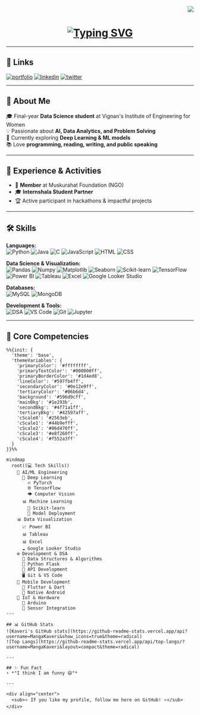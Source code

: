 <!-- Profile Visitors -->
<div align="right">
  <img src="https://visitor-badge.laobi.icu/badge?page_id=MangaKaveri.MangaKaveri&left_text=Profile%20Views" />
</div>

<h1 align="center">
  <a href="https://git.io/typing-svg">
    <img src="https://readme-typing-svg.demolab.com?font=Merriweather&weight=900&size=35&pause=1000&color=2CB3F7&center=true&vCenter=true&width=600&height=70&lines=Hi+There+%F0%9F%91%8B;I'm+Kaveri+Manga!;Aspiring+Data+Scientist+%F0%9F%8C%9F;Tech+Explorer+%F0%9F%9A%80;Always+Learning+%F0%9F%93%9A" alt="Typing SVG" />
  </a>
</h1>

---

## 🔗 Links
[![portfolio](https://img.shields.io/badge/My_Portfolio-000?style=for-the-badge&logo=ko-fi&logoColor=white)](https://linktr.ee/MangaKaveri)
[![linkedin](https://img.shields.io/badge/LinkedIn-0A66C2?style=for-the-badge&logo=linkedin&logoColor=white)](https://www.linkedin.com/in/mangakaveri)
[![twitter](https://img.shields.io/badge/Twitter-1DA1F2?style=for-the-badge&logo=twitter&logoColor=white)](https://x.com/MangaKaveri)

---

## 🚀 About Me
🎓 Final-year **Data Science student** at Vignan's Institute of Engineering for Women  
💡 Passionate about **AI, Data Analytics, and Problem Solving**  
🌱 Currently exploring **Deep Learning & ML models**  
📚 Love **programming, reading, writing, and public speaking**  

---

## 🌟 Experience & Activities
- 🤝 **Member** at Muskurahat Foundation (NGO)  
- 🎓 **Internshala Student Partner**  
- 🏆 Active participant in hackathons & impactful projects  

---

## 🛠 Skills

**Languages:**  
![Python](https://img.shields.io/badge/Python-3776AB?style=for-the-badge&logo=python&logoColor=white)
![Java](https://img.shields.io/badge/Java-ED8B00?style=for-the-badge&logo=openjdk&logoColor=white)
![C](https://img.shields.io/badge/C-00599C?style=for-the-badge&logo=c&logoColor=white)
![JavaScript](https://img.shields.io/badge/JavaScript-323330?style=for-the-badge&logo=javascript&logoColor=F7DF1E)
![HTML](https://img.shields.io/badge/HTML5-E34F26?style=for-the-badge&logo=html5&logoColor=white)
![CSS](https://img.shields.io/badge/CSS3-1572B6?style=for-the-badge&logo=css3&logoColor=white)

**Data Science & Visualization:**  
![Pandas](https://img.shields.io/badge/Pandas-150458?style=for-the-badge&logo=pandas&logoColor=white)
![Numpy](https://img.shields.io/badge/Numpy-013243?style=for-the-badge&logo=numpy&logoColor=white)
![Matplotlib](https://img.shields.io/badge/Matplotlib-005C5C?style=for-the-badge&logo=plotly&logoColor=white)
![Seaborn](https://img.shields.io/badge/Seaborn-0099CC?style=for-the-badge)
![Scikit-learn](https://img.shields.io/badge/Scikit--learn-F7931E?style=for-the-badge&logo=scikitlearn&logoColor=white)
![TensorFlow](https://img.shields.io/badge/TensorFlow-FF6F00?style=for-the-badge&logo=tensorflow&logoColor=white)
![Power BI](https://img.shields.io/badge/PowerBI-F2C811?style=for-the-badge&logo=powerbi&logoColor=black)
![Tableau](https://img.shields.io/badge/Tableau-E97627?style=for-the-badge&logo=tableau&logoColor=white)
![Excel](https://img.shields.io/badge/Excel-217346?style=for-the-badge&logo=microsoftexcel&logoColor=white)
![Google Looker Studio](https://img.shields.io/badge/Looker_Studio-4285F4?style=for-the-badge&logo=google&logoColor=white)

**Databases:**  
![MySQL](https://img.shields.io/badge/MySQL-4479A1?style=for-the-badge&logo=mysql&logoColor=white)
![MongoDB](https://img.shields.io/badge/MongoDB-4EA94B?style=for-the-badge&logo=mongodb&logoColor=white)

**Development & Tools:**  
![DSA](https://img.shields.io/badge/DSA-0A66C2?style=for-the-badge&logo=codeforces&logoColor=white)
![VS Code](https://img.shields.io/badge/VSCode-0078d7?style=for-the-badge&logo=visual-studio-code&logoColor=white)
![Git](https://img.shields.io/badge/Git-F05033?style=for-the-badge&logo=git&logoColor=white)
![Jupyter](https://img.shields.io/badge/Jupyter-F37626?style=for-the-badge&logo=jupyter&logoColor=white)

---

## 🧠 **Core Competencies**

```mermaid
%%{init: {
  'theme': 'base',
  'themeVariables': {
    'primaryColor': '#ffffffff',
    'primaryTextColor': '#000000ff',
    'primaryBorderColor': '#1d4ed8',
    'lineColor': '#597fb4ff',
    'secondaryColor': '#0e12e9ff',
    'tertiaryColor': '#06b6d4',
    'background': '#596d9cff',
    'mainBkg': '#1e293b',
    'secondBkg': '#4f71a1ff',
    'tertiaryBkg': '#42597aff',
    'cScale0': '#2563eb',
    'cScale1': '#44b9efff',
    'cScale2': '#06d470ff',
    'cScale3': '#e8f260ff',
    'cScale4': '#f552a3ff'
  }
}}%%

mindmap
  root((💻 Tech Skills))
    🤖 AI/ML Engineering
      🧠 Deep Learning
        🔥 PyTorch
        🌐 TensorFlow
        👁️ Computer Vision
      📊 Machine Learning
        🔬 Scikit-learn
        🚀 Model Deployment
    📊 Data Visualization
      📈 Power BI
      📊 Tableau
      📊 Excel
      ☁️ Google Looker Studio
    ⚙️ Development & DSA
      📝 Data Structures & Algorithms
      🐍 Python Flask
      🔌 API Development
      🖥️ Git & VS Code
    📱 Mobile Development
      🎨 Flutter & Dart
      🤖 Native Android
    🔧 IoT & Hardware
      🤖 Arduino
      📡 Sensor Integration
---

## 📊 GitHub Stats
![Kaveri's GitHub stats](https://github-readme-stats.vercel.app/api?username=MangaKaveri&show_icons=true&theme=radical)
![Top Langs](https://github-readme-stats.vercel.app/api/top-langs/?username=MangaKaveri&layout=compact&theme=radical)

---

## ✨ Fun Fact
⚡ *"I think I am funny 😄"*  

---

<div align="center">
  <sub>⭐ If you like my profile, follow me here on GitHub! ⭐</sub>
</div>
